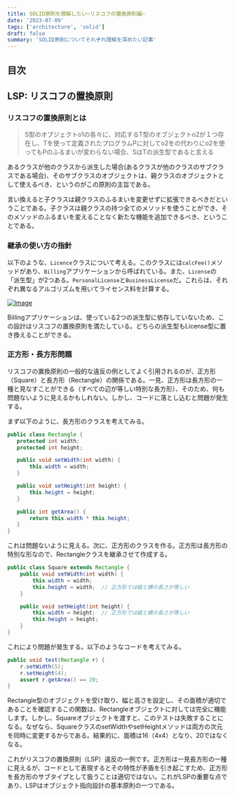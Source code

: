 ```yaml
---
title: SOLID原則を理解したい~リスコフの置換原則編~
date: '2023-07-09'
tags: ['architecture', 'solid']
draft: false
summary: 'SOLID原則についてそれぞれ理解を深めたい記事'
---
```


## 目次

<TOCInline toc={props.toc} exclude="目次" toHeading={3} />

## LSP: リスコフの置換原則
### リスコフの置換原則とは

> S型のオブジェクトo1の各々に、対応するT型のオブジェクトo2が１つ存在し、Tを使って定義されたプログラムPに対してo2をの代わりにo2を使ってもPのふるまいが変わらない場合、SはTの派生型であると言える

あるクラスが他のクラスから派生した場合(あるクラスが他のクラスのサブクラスである場合)、そのサブクラスのオブジェクトは、親クラスのオブジェクトとして使えるべき、というのがこの原則の主旨である。

言い換えると子クラスは親クラスのふるまいを変更せずに拡張できるべきだということである。子クラスは親クラスの持つ全てのメソッドを使うことができ、そのメソッドのふるまいを変えることなく新たな機能を追加できるべき、ということである。

### 継承の使い方の指針
以下のような、`Licence`クラスについて考える。このクラスには`calcFee()`メソッドがあり、`Billing`アプリケーションから呼ばれている。また、`License`の「派生型」が2つある。`PersonalLicense`と`BusinessLicense`だ。これらは、それぞれ異なるアルゴリズムを用いてライセンス料を計算する。

[![Image](https://i.gyazo.com/b48d1467fd9ec0fc56485a65fdaac276.png)](https://gyazo.com/b48d1467fd9ec0fc56485a65fdaac276)

Billingアプリケーションは、使っている2つの派生型に依存していないため、この設計はリスコフの置換原則を満たしている。どちらの派生型もLicense型に置き換えることができる。

### 正方形・長方形問題
 リスコフの置換原則の一般的な違反の例としてよく引用されるのが、正方形（Square）と長方形（Rectangle）の関係である。一見、正方形は長方形の一種と見なすことができる（すべての辺が等しい特別な長方形）、そのため、何も問題ないように見えるかもしれない。しかし、コードに落とし込むと問題が発生する。

 まず以下のように、長方形のクラスを考えてみる。

 ```java
public class Rectangle {
    protected int width;
    protected int height;

    public void setWidth(int width) {
        this.width = width;
    }

    public void setHeight(int height) {
        this.height = height;
    }

    public int getArea() {
        return this.width * this.height;
    }
}
 ```

これは問題ないように見える。次に、正方形のクラスを作る。正方形は長方形の特別な形なので、Rectangleクラスを継承させて作成する。

```java
public class Square extends Rectangle {
    public void setWidth(int width) {
        this.width = width;
        this.height = width;  // 正方形では縦と横の長さが等しい
    }

    public void setHeight(int height) {
        this.width = height;  // 正方形では縦と横の長さが等しい
        this.height = height;
    }
}
```

これにより問題が発生する。以下のようなコードを考えてみる。

```java
public void test(Rectangle r) {
    r.setWidth(5);
    r.setHeight(4);
    assert r.getArea() == 20;
}
```

Rectangle型のオブジェクトを受け取り、幅と高さを設定し、その面積が適切であることを確認するこの関数は、Rectangleオブジェクトに対しては完全に機能します。しかし、Squareオブジェクトを渡すと、このテストは失敗することになる。なぜなら、SquareクラスのsetWidthやsetHeightメソッドは両方の次元を同時に変更するからである。結果的に、面積は16（4x4）となり、20ではなくなる。

これがリスコフの置換原則（LSP）違反の一例です。正方形は一見長方形の一種に見えるが、コードとして表現するとその特性が矛盾を引き起こすため、正方形を長方形のサブタイプとして扱うことは適切ではない。これがLSPの重要な点であり、LSPはオブジェクト指向設計の基本原則の一つである。
